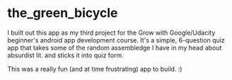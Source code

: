 # the_green_bicycle

I built out this app as my third project for the Grow with Google/Udacity beginner's android app development course. It's a simple, 6-question quiz app that takes some of the random assembledge I have in my head about absurdist lit. and sticks it into quiz form.

This was a really fun (and at time frustrating) app to build. :)
